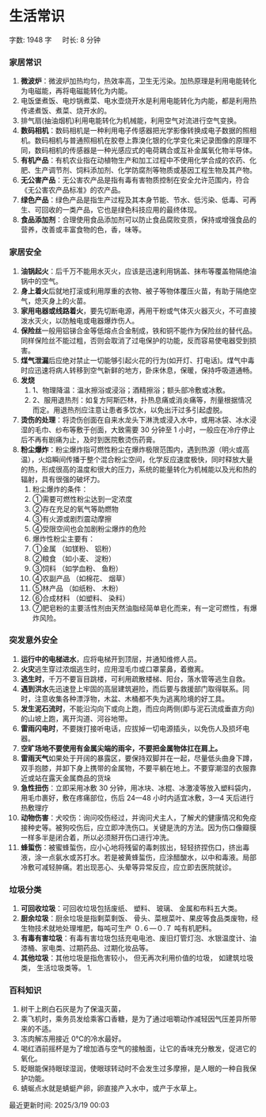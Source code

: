 # 生活常识[](https://sakib.local/常识判断/科技篇/生活常识.html#生活常识)

 字数: 1948 字   时长: 8 分钟

### 家居常识[](https://sakib.local/常识判断/科技篇/生活常识.html#家居常识)

1. **微波炉**：微波炉加热均匀，热效率高，卫生无污染。加热原理是利用电能转化为电磁能，再将电磁能转化为内能。
2. 电饭堡煮饭、电炒锅煮菜、电水壶烧开水是利用电能转化为内能，都是利用热传递煮饭、煮菜、烧开水的。
3. 排气扇(抽油烟机)利用电能转化为机械能，利用空气对流进行空气变换。
4. **数码相机**：数码相机是一种利用电子传感器把光学影像转换成电子数据的照相机。数码相机与普通照相机在胶卷上靠溴化银的化学变化来记录图像的原理不同，数码相机的传感器是一种光感应式的电荷耦合或互补金属氧化物半导体。
5. **有机产品**：有机农业指在动植物生产和加工过程中不使用化学合成的农药、化肥、生产调节剂、饲料添加剂、化学防腐剂等物质或基因工程生物及其产物。
6. **无公害产品**：无公害农产品是指有毒有害物质控制在安全允许范围内，符合《无公害农产品标准》的农产品。
7. **绿色产品**：绿色产品是指生产过程及其本身节能、节水、低污染、低毒、可再生、可回收的一类产品，它也是绿色科技应用的最终体现。
8. **食品添加剂**：合理使用食品添加剂可以防止食品腐败变质，保持或增强食品的营养，改善或丰富食物的色，香，味等。

### 家居安全[](https://sakib.local/常识判断/科技篇/生活常识.html#家居安全)

1. **油锅起火**：后千万不能用水灭火，应该是迅速利用锅盖、抹布等覆盖物隔绝油锅中的空气。
2. **身上着火**后就地打滚或利用厚重的衣物、被子等物体覆压火苗，有助于隔绝空气，熄灭身上的火苗。
3. **家用电器或线路着火**，要先切断电源，再用干粉或气体灭火器灭火，不可直接泼水灭火，以防触电或电器爆炸伤人。
4. **保险丝**一般用铝锑合金等低熔点合金制成，铁和铜不能作为保险丝的替代品。同样保险丝不能过粗，否则会取消了过电保护的功能，反而容易使电器受到损害。
5. **煤气泄漏**后应绝对禁止一切能够引起火花的行为(如开灯、打电话)。煤气中毒时应迅速将病人转移到空气新鲜的地方，卧床休息，保暖，保持呼吸道通畅。
6. **发烧**
   1. 1、物理降温：温水擦浴或浸浴；酒精擦浴；额头部冷敷或冰敷。
   2. 2、服用退热剂：如复方阿斯匹林，扑热息痛或消炎痛等，剂量根据情况而定。用退热剂应注意让患者多饮水，以免出汗过多引起虚脱。
7. **烫伤的处理**：将烫伤创面在自来水龙头下淋洗或浸入水中，或用冰袋、冰水浸湿的毛巾、纱布等敷于创面，大致需要 30 分钟至 1 小时，一般应在冷疗停止后不再有剧痛为止，及时到医院敷烫伤药膏。
8. **粉尘爆炸**：粉尘爆炸指可燃性粉尘在爆炸极限范围内，遇到热源（明火或高温），火焰瞬间传播于整个混合粉尘空间，化学反应速度极快，同时释放大量的热，形成很高的温度和很大的压力，系统的能量转化为机械能以及光和热的辐射，具有很强的破坏力。
   1. 粉尘爆炸的条件：
   2. ①需要可燃性粉尘达到一定浓度
   3. ②存在充足的氧气等助燃物
   4. ③有火源或剧烈震动摩擦
   5. ④受限空间也会加剧粉尘爆炸的危险
   6. 爆炸性粉尘主要有：
   7. ①金属 （如镁粉、 铝粉）
   8. ②粮食 （如小麦、 淀粉）
   9. ③饲料 （如学血粉、 鱼粉）
   10. ④农副产品 （如棉花、 烟草）
   11. ⑤林产品 （如纸粉、 木粉）
   12. ⑥合成材料 （如塑料、 染料）
   13. ⑦肥皂粉的主要活性剂由天然油脂经简单皂化而来，有一定可燃性，有爆炸风险。

### 突发意外安全[](https://sakib.local/常识判断/科技篇/生活常识.html#突发意外安全)

1. **运行中的电梯进水**，应将电梯开到顶层，并通知维修人员。
2. **火灾**逃生穿过浓烟逃生时，应用湿毛巾或口罩蒙鼻，着撤离。
3. **逃生时**，千万不要盲目跳楼，可利用疏散楼梯、阳台，落水管等逃生自救。
4. **遇到洪水**先迅速登上牢固的高层建筑避险，而后要与救援部门取得联系。同时，注意收集各种漂浮物，木盆、木桶都不失为逃离险境的好工具。
5. **发生泥石流时**，不能沿沟向下或向上跑，而应向两侧(即与泥石流成垂直方向)的山坡上跑，离开沟道、河谷地带。
6. **雷雨闪电时**，不要拨打接听电话，应拔掉一切电源插头，以免伤人及损坏电器。
7. **空旷场地不要使用有金属尖端的雨伞，不要把金属物体扛在肩上。**
8. **雷雨天气**如果处于开阔的暴露区，要保持双脚并在一起，尽量低头曲身下蹲，双手抱膝，并卸下身上携带的金属物，不要平躺在地上。不要穿潮湿的衣服靠近或站在露天金属商品的货垛
9. **急性扭伤**：立即采用冰敷 30 分钟，用冰块、冰棍、冰激凌等放入塑料袋内，用毛巾裹好，敷在疼痛部位，伤后 24—48 小时内适宜冰敷，3—4 天后进行热敷理疗
10. **动物伤害**：犬咬伤：询问咬伤经过，并询问犬主人，了解犬的健康情况和免疫接种史等。被狗咬伤后，应立即冲洗伤口。关键是洗的方法。因为伤口像瓣膜一样多半是闭合着，所以必须掰开伤口进行冲洗。
11. **蜂蜇伤**：被蜜蜂蜇伤，应小心地将残留的毒刺拔出，轻轻挤捏伤口，挤出毒液，涂一点氨水或苏打水。若是被黄蜂蜇伤，应涂醋酸水，以中和毒液。局部冷敷可减轻肿痛。若出现恶心、头晕等异常反应，应立即去医院就诊。

### 垃圾分类[](https://sakib.local/常识判断/科技篇/生活常识.html#垃圾分类)

1. **可回收垃圾**：可回收垃圾包括废纸、 塑料、 玻璃、 金属和布料五大类。
2. **厨余垃圾**：厨余垃圾是指剩菜剩饭、 骨头、菜根菜叶、果皮等食品类废物，经生物技术就地处理堆肥，每吨可生产 ０.６—０.７ 吨有机肥料。
3. **有毒有害垃圾**：有毒有害垃圾包括充电电池、废旧灯管灯泡、水银温度计、油漆桶、家电类、过期药品、过期化妆品等。
4. **其他垃圾**：其他垃圾是指危害较小， 但无再次利用价值的垃圾， 如建筑垃圾类， 生活垃圾类等。
   1. 

### 百科知识[](https://sakib.local/常识判断/科技篇/生活常识.html#百科知识)

1. 树干上刷白石灰是为了保温灭菌，
2. 乘飞机时，乘务员发给乘客口香糖，是为了通过咀嚼动作减轻因气压差异所带来的不适。
3. 冻肉解冻用接近 0℃的冷水最好。
4. 喝红酒前摇杯是为了增加酒与空气的接触面，让它的香味充分散发，促进它的氧化。
5. 眨眼能保持眼球湿润，使眼球转动时不会发生过多摩擦，是人眼的一种自我保护功能。
6. 蜻蜒点水就是蜻蜓产卵，卵直接产入水中，或产于水草上。

最近更新时间: 2025/3/19 00:03